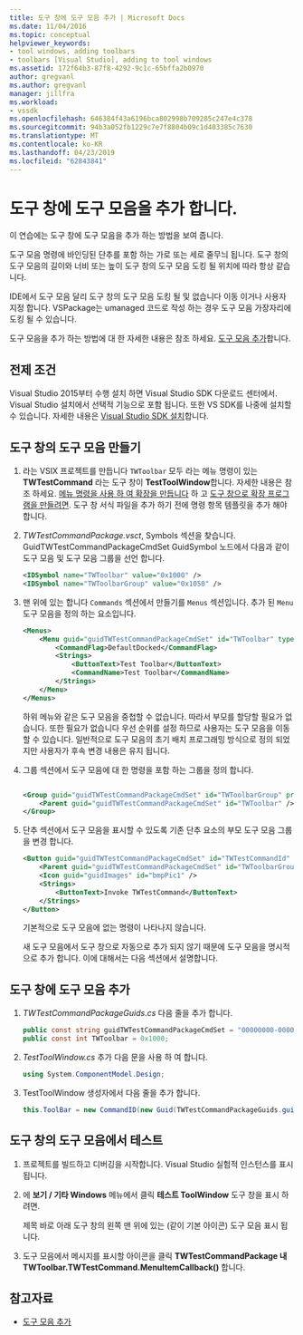 ```yaml
---
title: 도구 창에 도구 모음 추가 | Microsoft Docs
ms.date: 11/04/2016
ms.topic: conceptual
helpviewer_keywords:
- tool windows, adding toolbars
- toolbars [Visual Studio], adding to tool windows
ms.assetid: 172f64b3-87f8-4292-9c1c-65bffa2b0970
author: gregvanl
ms.author: gregvanl
manager: jillfra
ms.workload:
- vssdk
ms.openlocfilehash: 646384f43a6196bca802998b709285c247e4c378
ms.sourcegitcommit: 94b3a052fb1229c7e7f8804b09c1d403385c7630
ms.translationtype: MT
ms.contentlocale: ko-KR
ms.lasthandoff: 04/23/2019
ms.locfileid: "62843841"
---
```

# <a name="add-a-toolbar-to-a-tool-window"></a>도구 창에 도구 모음을 추가 합니다.
이 연습에는 도구 창에 도구 모음을 추가 하는 방법을 보여 줍니다.

 도구 모음 명령에 바인딩된 단추를 포함 하는 가로 또는 세로 줄무늬 됩니다. 도구 창의 도구 모음의 길이와 너비 또는 높이 도구 창의 도구 모음 도킹 될 위치에 따라 항상 같습니다.

 IDE에서 도구 모음 달리 도구 창의 도구 모음 도킹 될 및 없습니다 이동 이거나 사용자 지정 합니다. VSPackage는 umanaged 코드로 작성 하는 경우 도구 모음 가장자리에 도킹 될 수 있습니다.

 도구 모음을 추가 하는 방법에 대 한 자세한 내용은 참조 하세요. [도구 모음 추가](../extensibility/adding-a-toolbar.md)합니다.

## <a name="prerequisites"></a>전제 조건
 Visual Studio 2015부터 수행 설치 하면 Visual Studio SDK 다운로드 센터에서. Visual Studio 설치에서 선택적 기능으로 포함 됩니다. 또한 VS SDK를 나중에 설치할 수 있습니다. 자세한 내용은 [Visual Studio SDK 설치](../extensibility/installing-the-visual-studio-sdk.md)합니다.

## <a name="create-a-toolbar-for-a-tool-window"></a>도구 창의 도구 모음 만들기

1. 라는 VSIX 프로젝트를 만듭니다 `TWToolbar` 모두 라는 메뉴 명령이 있는 **TWTestCommand** 라는 도구 창이 **TestToolWindow**합니다. 자세한 내용은 참조 하세요. [메뉴 명령을 사용 하 여 확장을 만듭니다](../extensibility/creating-an-extension-with-a-menu-command.md) 하 고 [도구 창으로 확장 프로그램을 만들려면](../extensibility/creating-an-extension-with-a-tool-window.md). 도구 창 서식 파일을 추가 하기 전에 명령 항목 템플릿을 추가 해야 합니다.

2. *TWTestCommandPackage.vsct*, Symbols 섹션을 찾습니다. GuidTWTestCommandPackageCmdSet GuidSymbol 노드에서 다음과 같이 도구 모음 및 도구 모음 그룹을 선언 합니다.

    ```xml
    <IDSymbol name="TWToolbar" value="0x1000" />
    <IDSymbol name="TWToolbarGroup" value="0x1050" />
    ```

3. 맨 위에 있는 합니다 `Commands` 섹션에서 만들기를 `Menus` 섹션입니다. 추가 된 `Menu` 도구 모음을 정의 하는 요소입니다.

    ```xml
    <Menus>
        <Menu guid="guidTWTestCommandPackageCmdSet" id="TWToolbar" type="ToolWindowToolbar">
            <CommandFlag>DefaultDocked</CommandFlag>
            <Strings>
                <ButtonText>Test Toolbar</ButtonText>
                <CommandName>Test Toolbar</CommandName>
            </Strings>
        </Menu>
    </Menus>
    ```

     하위 메뉴와 같은 도구 모음을 중첩할 수 없습니다. 따라서 부모를 할당할 필요가 없습니다. 또한 필요가 없습니다 우선 순위를 설정 하므로 사용자는 도구 모음을 이동할 수 있습니다. 일반적으로 도구 모음의 초기 배치 프로그래밍 방식으로 정의 되었지만 사용자가 후속 변경 내용은 유지 됩니다.

4. 그룹 섹션에서 도구 모음에 대 한 명령을 포함 하는 그룹을 정의 합니다.

    ```xml

    <Group guid="guidTWTestCommandPackageCmdSet" id="TWToolbarGroup" priority="0x0000">
        <Parent guid="guidTWTestCommandPackageCmdSet" id="TWToolbar" />
    </Group>
    ```

5. 단추 섹션에서 도구 모음을 표시할 수 있도록 기존 단추 요소의 부모 도구 모음 그룹을 변경 합니다.

    ```xml
    <Button guid="guidTWTestCommandPackageCmdSet" id="TWTestCommandId" priority="0x0100" type="Button">
        <Parent guid="guidTWTestCommandPackageCmdSet" id="TWToolbarGroup" />
        <Icon guid="guidImages" id="bmpPic1" />
        <Strings>
            <ButtonText>Invoke TWTestCommand</ButtonText>
        </Strings>
    </Button>
    ```

     기본적으로 도구 모음에 없는 명령이 나타나지 않습니다.

     새 도구 모음에서 도구 창으로 자동으로 추가 되지 않기 때문에 도구 모음을 명시적으로 추가 합니다. 이에 대해서는 다음 섹션에서 설명합니다.

## <a name="add-the-toolbar-to-the-tool-window"></a>도구 창에 도구 모음 추가

1. *TWTestCommandPackageGuids.cs* 다음 줄을 추가 합니다.

    ```csharp
    public const string guidTWTestCommandPackageCmdSet = "00000000-0000-0000-0000-0000";  // get the GUID from the .vsct file
    public const int TWToolbar = 0x1000;
    ```

2. *TestToolWindow.cs* 추가 다음 문을 사용 하 여 합니다.

    ```csharp
    using System.ComponentModel.Design;
    ```

3. TestToolWindow 생성자에서 다음 줄을 추가 합니다.

    ```csharp
    this.ToolBar = new CommandID(new Guid(TWTestCommandPackageGuids.guidTWTestCommandPackageCmdSet), TWTestCommandPackageGuids.TWToolbar);
    ```

## <a name="test-the-toolbar-in-the-tool-window"></a>도구 창의 도구 모음에서 테스트

1. 프로젝트를 빌드하고 디버깅을 시작합니다. Visual Studio 실험적 인스턴스를 표시 됩니다.

2. 에 **보기 / 기타 Windows** 메뉴에서 클릭 **테스트 ToolWindow** 도구 창을 표시 하려면.

     제목 바로 아래 도구 창의 왼쪽 맨 위에 있는 (같이 기본 아이콘) 도구 모음 표시 됩니다.

3. 도구 모음에서 메시지를 표시할 아이콘을 클릭 **TWTestCommandPackage 내 TWToolbar.TWTestCommand.MenuItemCallback()** 합니다.

## <a name="see-also"></a>참고자료
- [도구 모음 추가](../extensibility/adding-a-toolbar.md)